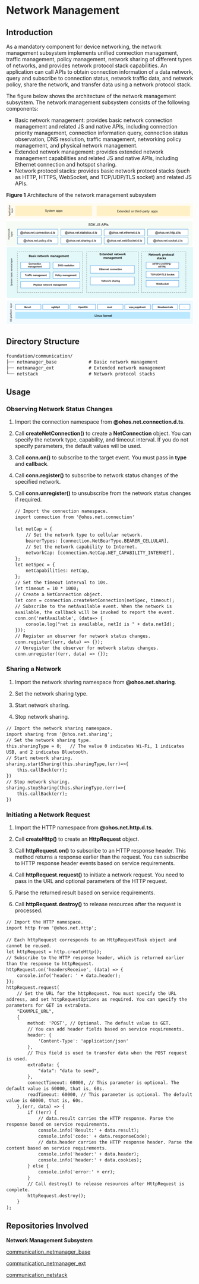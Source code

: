 # Network Management


## Introduction

As a mandatory component for device networking, the network management subsystem implements unified connection management, traffic management, policy management, network sharing of different types of networks, and provides network protocol stack capabilities. An application can call APIs to obtain connection information of a data network, query and subscribe to connection status, network traffic data, and network policy, share the network, and transfer data using a network protocol stack.

The figure below shows the architecture of the network management subsystem. The network management subsystem consists of the following components:

-   Basic network management: provides basic network connection management and related JS and native APIs, including connection priority management, connection information query, connection status observation, DNS resolution, traffic management, networking policy management, and physical network management.
-   Extended network management: provides extended network management capabilities and related JS and native APIs, including Ethernet connection and hotspot sharing.
-   Network protocol stacks: provides basic network protocol stacks (such as HTTP, HTTPS, WebSocket, and TCP/UDP/TLS socket) and related JS APIs.

**Figure 1** Architecture of the network management subsystem

![](figures/en_architecture-of-netmanager-subsystem.png)

## Directory Structure

```
foundation/communication/
├── netmanager_base            # Basic network management
├── netmanager_ext             # Extended network management
└── netstack                   # Network protocol stacks
```

## Usage

### Observing Network Status Changes

1. Import the connection namespace from **@ohos.net.connection.d.ts**.

2. Call **createNetConnection()** to create a **NetConnection** object. You can specify the network type, capability, and timeout interval. If you do not specify parameters, the default values will be used. 

3. Call **conn.on()** to subscribe to the target event. You must pass in **type** and **callback**.

4. Call **conn.register()** to subscribe to network status changes of the specified network.

6. Call **conn.unregister()** to unsubscribe from the network status changes if required.

   ```
   // Import the connection namespace.
   import connection from '@ohos.net.connection'
   
   let netCap = {
       // Set the network type to cellular network.
       bearerTypes: [connection.NetBearType.BEARER_CELLULAR],
       // Set the network capability to Internet.
       networkCap: [connection.NetCap.NET_CAPABILITY_INTERNET],
   };
   let netSpec = {
       netCapabilities: netCap,
   };
   // Set the timeout interval to 10s.
   let timeout = 10 * 1000;
   // Create a NetConnection object.
   let conn = connection.createNetConnection(netSpec, timeout);
   // Subscribe to the netAvailable event. When the network is available, the callback will be invoked to report the event.
   conn.on('netAvailable', (data=> {
       console.log("net is available, netId is " + data.netId);
   }));
   // Register an observer for network status changes.
   conn.register((err, data) => {});
   // Unregister the observer for network status changes.
   conn.unregister((err, data) => {});
   ```

### Sharing a Network

1. Import the network sharing namespace from **@ohos.net.sharing**.

2. Set the network sharing type.

3. Start network sharing.

4. Stop network sharing.

```
// Import the network sharing namespace.
import sharing from '@ohos.net.sharing';
// Set the network sharing type.
this.sharingType = 0;   // The value 0 indicates Wi-Fi, 1 indicates USB, and 2 indicates Bluetooth.
// Start network sharing.
sharing.startSharing(this.sharingType,(err)=>{
    this.callBack(err);
})
// Stop network sharing.
sharing.stopSharing(this.sharingType,(err)=>{
    this.callBack(err);
})
```

### Initiating a Network Request

1. Import the HTTP namespace from **@ohos.net.http.d.ts**.

2. Call **createHttp()** to create an **HttpRequest** object.

3. Call **httpRequest.on()** to subscribe to an HTTP response header. This method returns a response earlier than the request. You can subscribe to HTTP response header events based on service requirements.

4. Call **httpRequest.request()** to initiate a network request. You need to pass in the URL and optional parameters of the HTTP request.

5. Parse the returned result based on service requirements.

6. Call **httpRequest.destroy()** to release resources after the request is processed.

```
// Import the HTTP namespace.
import http from '@ohos.net.http';

// Each httpRequest corresponds to an HttpRequestTask object and cannot be reused.
let httpRequest = http.createHttp();
// Subscribe to the HTTP response header, which is returned earlier than the response to httpRequest.
httpRequest.on('headersReceive', (data) => {
    console.info('header: ' + data.header);
});
httpRequest.request(
    // Set the URL for the httpRequest. You must specify the URL address, and set httpRequestOptions as required. You can specify the parameters for GET in extraData.
    "EXAMPLE_URL",
    {
        method: 'POST', // Optional. The default value is GET.
        // You can add header fields based on service requirements.
        header: {
            'Content-Type': 'application/json'
        },
        // This field is used to transfer data when the POST request is used.
        extraData: {
            "data": "data to send",
        },
        connectTimeout: 60000, // This parameter is optional. The default value is 60000, that is, 60s.
        readTimeout: 60000, // This parameter is optional. The default value is 60000, that is, 60s.
    },(err, data) => {
        if (!err) {
            // data.result carries the HTTP response. Parse the response based on service requirements.
            console.info('Result:' + data.result);
            console.info('code:' + data.responseCode);
            // data.header carries the HTTP response header. Parse the content based on service requirements.
            console.info('header:' + data.header);
            console.info('header:' + data.cookies);
        } else {
            console.info('error:' + err);
        }
        // Call destroy() to release resources after HttpRequest is complete.
        httpRequest.destroy();
    }
);
```

## Repositories Involved

**Network Management Subsystem**

[communication_netmanager_base](https://gitee.com/openharmony/communication_netmanager_base)

[communication_netmanager_ext](https://gitee.com/openharmony/communication_netmanager_ext)

[communication_netstack](https://gitee.com/openharmony/communication_netstack)